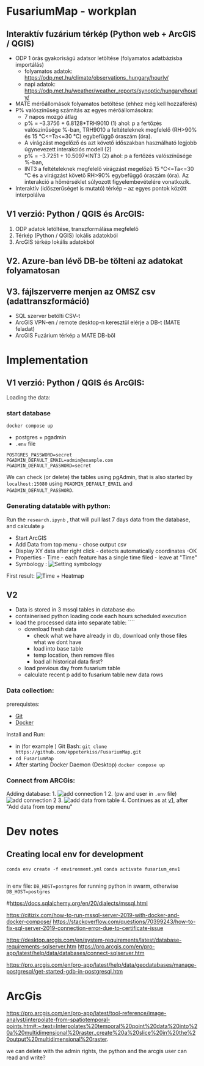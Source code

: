 # FusariumMap - workplan

## Interaktív fuzárium térkép (Python web + ArcGIS / QGIS)
- ODP 1 órás gyakoriságú adatsor letöltése (folyamatos adatbázisba importálás)
    - folyamatos adatok: https://odp.met.hu/climate/observations_hungary/hourly/
    - napi adatok: https://odp.met.hu/weather/weather_reports/synoptic/hungary/hourly/
- MATE mérőállomások folyamatos betöltése (ehhez még kell hozzáférés)
- P% valószínűség számítás az egyes mérőállomásokra:
    - 7 napos mozgó átlag
    - p% = –3.3756 + 6.8128*TRH9010         (1)          ahol: p a fertőzés valószínűsége %-ban, TRH9010 a feltételeknek megfelelő (RH>90% és 15 °C<=Ta<=30 °C) egybefüggő óraszám (óra).
    - A virágzást megelőző és azt követő időszakban használható legjobb úgynevezett interakciós modell (2)
    - p% = –3.7251 + 10.5097*INT3 (2)          ahol: p a fertőzés valószínűsége %-ban,
    - INT3 a feltételeknek megfelelő virágzást megelőző 15 °C<=Ta<=30 °C és a virágzást követő RH>90% egybefüggő óraszám (óra). Az interakció a hőmérséklet súlyozott figyelembevételére vonatkozik.
- Interaktív (időszerűséget is mutató) térkép – az egyes pontok között interpolálva
 
## V1 verzió: Python / QGIS  és ArcGIS:
  1. ODP adatok letöltése, transzformálása megfelelő
  2. Térkép (Python / QGIS) lokális adatokból
  3. ArcGIS térkép lokális adatokból
## V2. Azure-ban lévő DB-be tölteni az adatokat folyamatosan
## V3. fájlszerverre menjen az OMSZ csv (adattranszformáció)
  - SQL szerver betölti CSV-t
  - ArcGIS VPN-en / remote desktop-n keresztül elérje a DB-t (MATE feladat)
  - ArcGIS Fuzárium térkép a MATE DB-ből

# Implementation 
## V1 verzió: Python / QGIS  és ArcGIS:
Loading the data:
### start database


```docker compose up```
-  postgres + pgadmin
- ```.env``` file
```
POSTGRES_PASSWORD=secret
PGADMIN_DEFAULT_EMAIL=admin@example.com
PGADMIN_DEFAULT_PASSWORD=secret
```

We can check (or delete) the tables using pgAdmin, that is also started by   ```localhost:15080``` using ```PGADMIN_DEFAULT_EMAIL``` and  ```PGADMIN_DEFAULT_PASSWORD```.

### Generating datatable with python:

Run the ```research.ipynb``` , that will pull last 7 days data from the database, and calculate ```p```


 - Start ArcGIS
 - Add Data  from top menu - chose output csv
 - Display XY data after right click - detects automatically coordinates -OK
 - Properties - Time - each feature has a single time filed - leave at "Time"
 - Symbology :
![Setting symbology](img/symbology.png "Setting symbology")

First result:
![Time + Heatmap](img/arcgisv1.gif "Time + Heatmap")

## V2 
- Data is stored in 3 mssql tables in database ```dbo``` 
- containerised python loading code each hours scheduled execution
- load the processed data into separate table: ````
  - download fresh data
    - check what we have already in db, download only those files what we dont have
    - load into base table
    - temp location, then remove files
    - load all historical data first? 
  - load previous day from fusarium table 
  - calculate recent p add to fusarium table new data rows  

### Data collection:

prerequistes:
 - [Git](https://git-scm.com/downloads)
 - [Docker](https://docs.docker.com/desktop/install/windows-install/)

Install and Run:
- in (for example ) Git Bash: ```git clone https://github.com/kppeterkiss/FusariumMap.git```
- ```cd FusariumMap```
- After starting Docker Daemon (Desktop) ```docker compose up```

### Connect from ARCGis:

Adding database:
1.
![add connection 1](img/add_db.png)
2. (pw and user in ```.env``` file)
![add connection 2](img/db_conn.png)
3.
![add data from table](img/add_data_to_proj.png)
4. Continues as at [v1](#Generating-datatable-with-python), after "Add data from top menu"


# Dev notes
## Creating local env for development
```conda env create -f environment.yml```
```conda activate fusarium_env1```
```python -m ipykernel install --user --name=fusarium_env1
```

in env file: 
```DB_HOST=postgres``` for running python in swarm, otherwise ```DB_HOST=postgres```

#https://docs.sqlalchemy.org/en/20/dialects/mssql.html

https://citizix.com/how-to-run-mssql-server-2019-with-docker-and-docker-compose/
https://stackoverflow.com/questions/70399243/how-to-fix-sql-server-2019-connection-error-due-to-certificate-issue


https://desktop.arcgis.com/en/system-requirements/latest/database-requirements-sqlserver.htm
https://pro.arcgis.com/en/pro-app/latest/help/data/databases/connect-sqlserver.htm

https://pro.arcgis.com/en/pro-app/latest/help/data/geodatabases/manage-postgresql/get-started-gdb-in-postgresql.htm

# ArcGis 
https://pro.arcgis.com/en/pro-app/latest/tool-reference/image-analyst/interpolate-from-spatiotemporal-points.htm#:~:text=Interpolates%20temporal%20point%20data%20into%20a%20multidimensional%20raster.,create%20a%20slice%20in%20the%20output%20multidimensional%20raster.


we can delete with the admin rights, the python and the arcgis user can read and write?